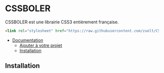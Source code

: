 # CSSBOLER
CSSBOLER est une librairie CSS3 entièrement française.

``` html
<link rel="stylesheet" href="https://raw.githubusercontent.com/zxelt/CSSBOLER/main/cssbouler.css">
```

- [Documentation](#doc)
  * [Ajouter à votre projet](#Installation)
  * [Installation](#llation)

## Installation
